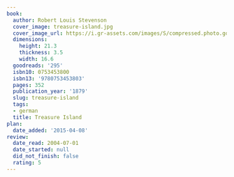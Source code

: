 ```yaml
---
book:
  author: Robert Louis Stevenson
  cover_image: treasure-island.jpg
  cover_image_url: https://i.gr-assets.com/images/S/compressed.photo.goodreads.com/books/1485248909l/295._SX98_.jpg
  dimensions:
    height: 21.3
    thickness: 3.5
    width: 16.6
  goodreads: '295'
  isbn10: 0753453800
  isbn13: '9780753453803'
  pages: 352
  publication_year: '1879'
  slug: treasure-island
  tags:
  - german
  title: Treasure Island
plan:
  date_added: '2015-04-08'
review:
  date_read: 2004-07-01
  date_started: null
  did_not_finish: false
  rating: 5
---
```

